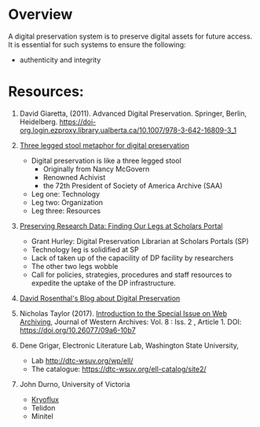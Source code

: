 # Overview

A digital preservation system is to preserve digital assets for future access. It is essential for such systems to
ensure the following:

- authenticity and integrity



# Resources:
1. David Giaretta, (2011). Advanced Digital Preservation. Springer, Berlin, Heidelberg. https://doi-org.login.ezproxy.library.ualberta.ca/10.1007/978-3-642-16809-3_1

2. [Three legged stool metaphor for digital preservation](https://libguides.bodleian.ox.ac.uk/digitalpreservation/threeleggedstool)
   - Digital preservation is like a three legged stool
      - Originally from Nancy McGovern
      - Renowned Achivist
      - the 72th President of Society of America Archive (SAA)
   - Leg one:   Technology
   - Leg two:   Organization
   - Leg three: Resources
    
3. [Preserving Research Data: Finding Our Legs at Scholars Portal](https://www.dpconline.org/blog/wdpd/finding-our-legs)
   - Grant Hurley: Digital Preservation Librarian at Scholars Portals (SP)
   - Technology leg is solidified at SP
   - Lack of taken up of the capacility of DP facility by researchers
   - The other two legs wobble
   - Call for policies, strategies, procedures and staff resources to expedite the uptake of the DP infrastructure. 

4. [David Rosenthal's Blog about Digital Preservation](https://blog.dshr.org/p/blog-page.html)


5. Nicholas Taylor (2017). [Introduction to the Special Issue on Web Archiving](https://digitalcommons.usu.edu/cgi/viewcontent.cgi?article=1085&context=westernarchives),  Journal of Western Archives: Vol. 8 : Iss. 2 , Article 1. DOI: https://doi.org/10.26077/09a6-10b7

6. Dene Grigar, Electronic Literature Lab, Washington State University, 
    - Lab http://dtc-wsuv.org/wp/ell/
    - The catalogue: https://dtc-wsuv.org/ell-catalog/site2/

7. John Durno, University of Victoria
   - [Kryoflux](https://www.kryoflux.com/)
   - Telidon
   - Minitel
